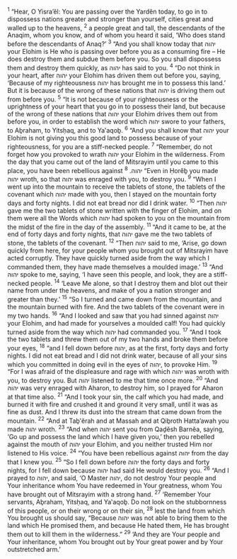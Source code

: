 <sup>1</sup> “Hear, O Yisra’ĕl: You are passing over the Yardĕn today, to go in to dispossess nations greater and stronger than yourself, cities great and walled up to the heavens,
<sup>2</sup> a people great and tall, the descendants of the Anaqim, whom you know, and of whom you heard it said, ‘Who does stand before the descendants of Anaq?’
<sup>3</sup> “And you shall know today that יהוה your Elohim is He who is passing over before you as a consuming fire – He does destroy them and subdue them before you. So you shall dispossess them and destroy them quickly, as יהוה has said to you.
<sup>4</sup> “Do not think in your heart, after יהוה your Elohim has driven them out before you, saying, ‘Because of my righteousness יהוה has brought me in to possess this land.’ But it is because of the wrong of these nations that יהוה is driving them out from before you.
<sup>5</sup> “It is not because of your righteousness or the uprightness of your heart that you go in to possess their land, but because of the wrong of these nations that יהוה your Elohim drives them out from before you, in order to establish the word which יהוה swore to your fathers, to Aḇraham, to Yitsḥaq, and to Ya‛aqoḇ.
<sup>6</sup> “And you shall know that יהוה your Elohim is not giving you this good land to possess because of your righteousness, for you are a stiff-necked people.
<sup>7</sup> “Remember, do not forget how you provoked to wrath יהוה your Elohim in the wilderness. From the day that you came out of the land of Mitsrayim until you came to this place, you have been rebellious against יהוה.
<sup>8</sup> “Even in Ḥorĕḇ you made יהוה wroth, so that יהוה was enraged with you, to destroy you.
<sup>9</sup> “When I went up into the mountain to receive the tablets of stone, the tablets of the covenant which יהוה made with you, then I stayed on the mountain forty days and forty nights. I did not eat bread nor did I drink water.
<sup>10</sup> “Then יהוה gave me the two tablets of stone written with the finger of Elohim, and on them were all the Words which יהוה had spoken to you on the mountain from the midst of the fire in the day of the assembly.
<sup>11</sup> “And it came to be, at the end of forty days and forty nights, that יהוה gave me the two tablets of stone, the tablets of the covenant.
<sup>12</sup> “Then יהוה said to me, ‘Arise, go down quickly from here, for your people whom you brought out of Mitsrayim have acted corruptly. They have quickly turned aside from the way which I commanded them, they have made themselves a moulded image.’
<sup>13</sup> “And יהוה spoke to me, saying, ‘I have seen this people, and look, they are a stiff-necked people.
<sup>14</sup> ‘Leave Me alone, so that I destroy them and blot out their name from under the heavens, and make of you a nation stronger and greater than they.’
<sup>15</sup> “So I turned and came down from the mountain, and the mountain burned with fire. And the two tablets of the covenant were in my two hands.
<sup>16</sup> “And I looked and saw that you had sinned against יהוה your Elohim, and had made for yourselves a moulded calf! You had quickly turned aside from the way which יהוה had commanded you.
<sup>17</sup> “And I took the two tablets and threw them out of my two hands and broke them before your eyes,
<sup>18</sup> “and I fell down before יהוה, as at the first, forty days and forty nights. I did not eat bread and I did not drink water, because of all your sins which you committed in doing evil in the eyes of יהוה, to provoke Him.
<sup>19</sup> “For I was afraid of the displeasure and rage with which יהוה was wroth with you, to destroy you. But יהוה listened to me that time once more.
<sup>20</sup> “And יהוה was very enraged with Aharon, to destroy him, so I prayed for Aharon at that time also.
<sup>21</sup> “And I took your sin, the calf which you had made, and burned it with fire and crushed it and ground it very small, until it was as fine as dust. And I threw its dust into the stream that came down from the mountain.
<sup>22</sup> “And at Taḇ‛ĕrah and at Massah and at Qiḇroth Hatta’awah you made יהוה wroth.
<sup>23</sup> “And when יהוה sent you from Qaḏĕsh Barnĕa, saying, ‘Go up and possess the land which I have given you,’ then you rebelled against the mouth of יהוה your Elohim, and you neither trusted Him nor listened to His voice.
<sup>24</sup> “You have been rebellious against יהוה from the day that I knew you.
<sup>25</sup> “So I fell down before יהוה the forty days and forty nights, for I fell down because יהוה had said He would destroy you.
<sup>26</sup> “And I prayed to יהוה, and said, ‘O Master יהוה, do not destroy Your people and Your inheritance whom You have redeemed in Your greatness, whom You have brought out of Mitsrayim with a strong hand.
<sup>27</sup> ‘Remember Your servants, Aḇraham, Yitsḥaq, and Ya‛aqoḇ. Do not look on the stubbornness of this people, or on their wrong or on their sin,
<sup>28</sup> lest the land from which You brought us should say, “Because יהוה was not able to bring them to the land which He promised them, and because He hated them, He has brought them out to kill them in the wilderness.”
<sup>29</sup> ‘And they are Your people and Your inheritance, whom You brought out by Your great power and by Your outstretched arm.’
